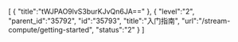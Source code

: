 [
	{
		"title":"tWJPAO9lvS3burKJvQn6JA=="
	},
	{
		"level":"2",
		"parent_id":"35792",
		"id":"35793",
		"title":"入门指南",
		"url":"/stream-compute/getting-started",
		"status":"2"
	}
]